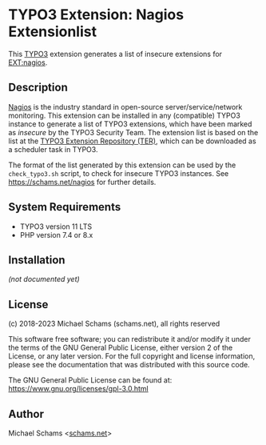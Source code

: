# TYPO3 Extension: Nagios Extensionlist

This [TYPO3](https://typo3.org) extension generates a list of insecure extensions for [EXT:nagios](https://github.com/schams-net/nagios).

## Description

[Nagios](https://nagios.org) is the industry standard in open-source server/service/network monitoring.
This extension can be installed in any (compatible) TYPO3 instance to generate a list of TYPO3 extensions,
which have been marked as *insecure* by the TYPO3 Security Team. The extension list is based on the
list at the [TYPO3 Extension Repository (TER)](https://extensions.typo3.org), which can be downloaded
as a scheduler task in TYPO3.

The format of the list generated by this extension can be used by the `check_typo3.sh` script, to check
for insecure TYPO3 instances. See https://schams.net/nagios for further details.

## System Requirements

* TYPO3 version 11 LTS
* PHP version 7.4 or 8.x

## Installation

*(not documented yet)*

## License

(c) 2018-2023 Michael Schams (schams.net), all rights reserved

This software free software; you can redistribute it and/or modify it under the terms of the GNU General
Public License, either version 2 of the License, or any later version. For the full copyright and license
information, please see the documentation that was distributed with this source code.

The GNU General Public License can be found at:  
https://www.gnu.org/licenses/gpl-3.0.html

## Author

Michael Schams <[schams.net](https://schams.net)>

